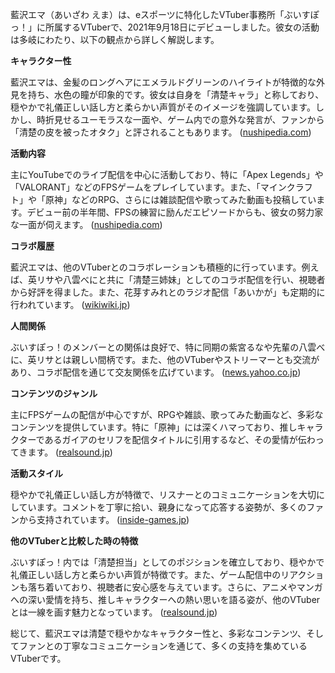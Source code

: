 藍沢エマ（あいざわ えま）は、eスポーツに特化したVTuber事務所「ぶいすぽっ！」に所属するVTuberで、2021年9月18日にデビューしました。彼女の活動は多岐にわたり、以下の観点から詳しく解説します。

**キャラクター性**

藍沢エマは、金髪のロングヘアにエメラルドグリーンのハイライトが特徴的な外見を持ち、水色の瞳が印象的です。彼女は自身を「清楚キャラ」と称しており、穏やかで礼儀正しい話し方と柔らかい声質がそのイメージを強調しています。しかし、時折見せるユーモラスな一面や、ゲーム内での意外な発言が、ファンから「清楚の皮を被ったオタク」と評されることもあります。 ([nushipedia.com](https://nushipedia.com/14241/?utm_source=openai))

**活動内容**

主にYouTubeでのライブ配信を中心に活動しており、特に「Apex Legends」や「VALORANT」などのFPSゲームをプレイしています。また、「マインクラフト」や「原神」などのRPG、さらには雑談配信や歌ってみた動画も投稿しています。デビュー前の半年間、FPSの練習に励んだエピソードからも、彼女の努力家な一面が伺えます。 ([nushipedia.com](https://nushipedia.com/14241/?utm_source=openai))

**コラボ履歴**

藍沢エマは、他のVTuberとのコラボレーションも積極的に行っています。例えば、英リサや八雲べにと共に「清楚三姉妹」としてのコラボ配信を行い、視聴者から好評を得ました。また、花芽すみれとのラジオ配信「あいかが」も定期的に行われています。 ([wikiwiki.jp](https://wikiwiki.jp/vspo/%E8%97%8D%E6%B2%A2%E3%82%A8%E3%83%9E?utm_source=openai))

**人間関係**

ぶいすぽっ！のメンバーとの関係は良好で、特に同期の紫宮るなや先輩の八雲べに、英リサとは親しい間柄です。また、他のVTuberやストリーマーとも交流があり、コラボ配信を通じて交友関係を広げています。 ([news.yahoo.co.jp](https://news.yahoo.co.jp/articles/f046ca30e578b14abc9086f816d8b9252cfe9d3d?utm_source=openai))

**コンテンツのジャンル**

主にFPSゲームの配信が中心ですが、RPGや雑談、歌ってみた動画など、多彩なコンテンツを提供しています。特に「原神」には深くハマっており、推しキャラクターであるガイアのセリフを配信タイトルに引用するなど、その愛情が伝わってきます。 ([realsound.jp](https://realsound.jp/tech/2024/06/post-1685284_2.html?utm_source=openai))

**活動スタイル**

穏やかで礼儀正しい話し方が特徴で、リスナーとのコミュニケーションを大切にしています。コメントを丁寧に拾い、親身になって応答する姿勢が、多くのファンから支持されています。 ([inside-games.jp](https://www.inside-games.jp/article/2022/03/26/137434.html?utm_source=openai))

**他のVTuberと比較した時の特徴**

ぶいすぽっ！内では「清楚担当」としてのポジションを確立しており、穏やかで礼儀正しい話し方と柔らかい声質が特徴です。また、ゲーム配信中のリアクションも落ち着いており、視聴者に安心感を与えています。さらに、アニメやマンガへの深い愛情を持ち、推しキャラクターへの熱い思いを語る姿が、他のVTuberとは一線を画す魅力となっています。 ([realsound.jp](https://realsound.jp/tech/2024/06/post-1685284_2.html?utm_source=openai))

総じて、藍沢エマは清楚で穏やかなキャラクター性と、多彩なコンテンツ、そしてファンとの丁寧なコミュニケーションを通じて、多くの支持を集めているVTuberです。 